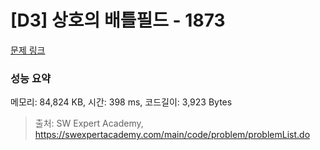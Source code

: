 # [D3] 상호의 배틀필드 - 1873 

[문제 링크](https://swexpertacademy.com/main/code/problem/problemDetail.do?contestProbId=AV5LyE7KD2ADFAXc) 

### 성능 요약

메모리: 84,824 KB, 시간: 398 ms, 코드길이: 3,923 Bytes



> 출처: SW Expert Academy, https://swexpertacademy.com/main/code/problem/problemList.do